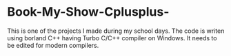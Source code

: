 # Book-My-Show-Cplusplus-
This is one of the projects I made during my school days. The code is writen using borland C++ having Turbo C/C++ compiler on Windows. It needs to be edited for modern compilers.
